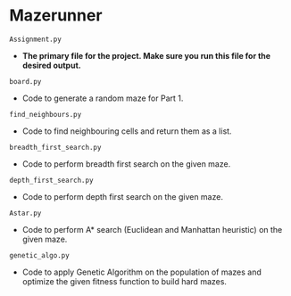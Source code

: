 # Mazerunner
`Assignment.py`

* **The primary file for the project. Make sure you run this file for the desired output.**

`board.py`

* Code to generate a random maze for Part 1.

`find_neighbours.py`

* Code to find neighbouring cells and return them as a list.

`breadth_first_search.py`

* Code to perform breadth first search on the given maze.

`depth_first_search.py`

* Code to perform depth first search on the given maze.

`Astar.py`

* Code to perform A* search (Euclidean and Manhattan heuristic) on the given maze.

`genetic_algo.py`

* Code to apply Genetic Algorithm on the population of mazes and optimize the given fitness function to build hard mazes.
